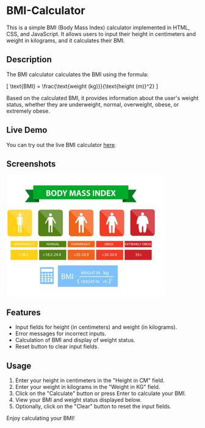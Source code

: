 # BMI-Calculator


This is a simple BMI (Body Mass Index) calculator implemented in HTML, CSS, and JavaScript. It allows users to input their height in centimeters and weight in kilograms, and it calculates their BMI.

## Description

The BMI calculator calculates the BMI using the formula:

\[ \text{BMI} = \frac{\text{weight (kg)}}{\text{height (m)}^2} \]

Based on the calculated BMI, it provides information about the user's weight status, whether they are underweight, normal, overweight, obese, or extremely obese.

## Live Demo

You can try out the live BMI calculator [here](https://abedalmajed.github.io/BMI-Calculator/).

## Screenshots

![BMI Calculator](images/BMI.png)

## Features

- Input fields for height (in centimeters) and weight (in kilograms).
- Error messages for incorrect inputs.
- Calculation of BMI and display of weight status.
- Reset button to clear input fields.

## Usage

1. Enter your height in centimeters in the "Height in CM" field.
2. Enter your weight in kilograms in the "Weight in KG" field.
3. Click on the "Calculate" button or press Enter to calculate your BMI.
4. View your BMI and weight status displayed below.
5. Optionally, click on the "Clear" button to reset the input fields.

Enjoy calculating your BMI!

